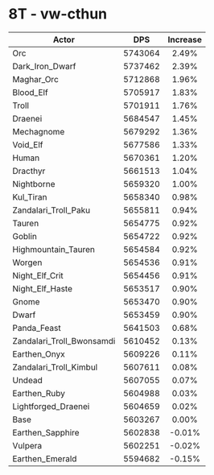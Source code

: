# 8T - vw-cthun
| Actor | DPS | Increase |
|---|:---:|:---:|
|Orc|5743064|2.49%|
|Dark_Iron_Dwarf|5737462|2.39%|
|Maghar_Orc|5712868|1.96%|
|Blood_Elf|5705917|1.83%|
|Troll|5701911|1.76%|
|Draenei|5684547|1.45%|
|Mechagnome|5679292|1.36%|
|Void_Elf|5677586|1.33%|
|Human|5670361|1.20%|
|Dracthyr|5661513|1.04%|
|Nightborne|5659320|1.00%|
|Kul_Tiran|5658340|0.98%|
|Zandalari_Troll_Paku|5655811|0.94%|
|Tauren|5654775|0.92%|
|Goblin|5654722|0.92%|
|Highmountain_Tauren|5654584|0.92%|
|Worgen|5654536|0.91%|
|Night_Elf_Crit|5654456|0.91%|
|Night_Elf_Haste|5653517|0.90%|
|Gnome|5653470|0.90%|
|Dwarf|5653459|0.90%|
|Panda_Feast|5641503|0.68%|
|Zandalari_Troll_Bwonsamdi|5610452|0.13%|
|Earthen_Onyx|5609226|0.11%|
|Zandalari_Troll_Kimbul|5607611|0.08%|
|Undead|5607055|0.07%|
|Earthen_Ruby|5604988|0.03%|
|Lightforged_Draenei|5604659|0.02%|
|Base|5603267|0.00%|
|Earthen_Sapphire|5602838|-0.01%|
|Vulpera|5602251|-0.02%|
|Earthen_Emerald|5594682|-0.15%|

